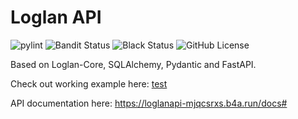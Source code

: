 # Loglan API

![pylint](https://img.shields.io/badge/PyLint-10.00-brightgreen?logo=python&logoColor=white)
![Bandit Status](https://img.shields.io/github/actions/workflow/status/torrua/loglan_api/bandit.yml?label=bandit)
![Black Status](https://img.shields.io/github/actions/workflow/status/torrua/loglan_api/black.yml?label=Black&labelColor=black)
![GitHub License](https://img.shields.io/github/license/torrua/loglan_api)

Based on Loglan-Core, SQLAlchemy, Pydantic and FastAPI.

Check out working example here:
[test](https://loglanapi-mjqcsrxs.b4a.run/api/v2/words/?name=pruci&detailed=true)

API documentation here:
https://loglanapi-mjqcsrxs.b4a.run/docs#